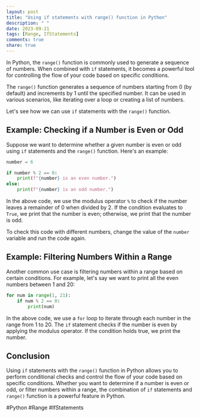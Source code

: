 ```yaml
---
layout: post
title: "Using if statements with range() function in Python"
description: " "
date: 2023-09-21
tags: [Range, IfStatements]
comments: true
share: true
---
```


In Python, the `range()` function is commonly used to generate a sequence of numbers. When combined with `if` statements, it becomes a powerful tool for controlling the flow of your code based on specific conditions.

The `range()` function generates a sequence of numbers starting from 0 (by default) and increments by 1 until the specified number. It can be used in various scenarios, like iterating over a loop or creating a list of numbers.

Let's see how we can use `if` statements with the `range()` function.

## Example: Checking if a Number is Even or Odd

Suppose we want to determine whether a given number is even or odd using `if` statements and the `range()` function. Here's an example:

```python
number = 6

if number % 2 == 0:
    print(f"{number} is an even number.")
else:
    print(f"{number} is an odd number.")
```

In the above code, we use the modulus operator `%` to check if the number leaves a remainder of 0 when divided by 2. If the condition evaluates to `True`, we print that the number is even; otherwise, we print that the number is odd.

To check this code with different numbers, change the value of the `number` variable and run the code again.

## Example: Filtering Numbers Within a Range

Another common use case is filtering numbers within a range based on certain conditions. For example, let's say we want to print all the even numbers between 1 and 20:

```python
for num in range(1, 21):
    if num % 2 == 0:
        print(num)
```

In the above code, we use a `for` loop to iterate through each number in the range from 1 to 20. The `if` statement checks if the number is even by applying the modulus operator. If the condition holds true, we print the number.

## Conclusion

Using `if` statements with the `range()` function in Python allows you to perform conditional checks and control the flow of your code based on specific conditions. Whether you want to determine if a number is even or odd, or filter numbers within a range, the combination of `if` statements and `range()` function is a powerful feature in Python.

#Python #Range #IfStatements